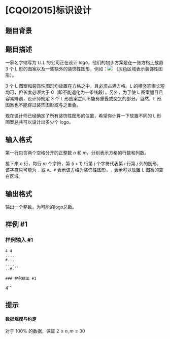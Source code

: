 # [CQOI2015]标识设计

## 题目背景



## 题目描述

一家名字缩写为 LLL 的公司正在设计 logo，他们的初步方案是在一张方格上放置 $3$ 个 L 形的图案以及一些额外的装饰性图形，例如：![](https://cdn.luogu.com.cn/upload/pic/15558.png)  （灰色区域表示装饰性图形）。

$3$ 个 L 图案和装饰性图形均放置在方格之中，且必须占满方格。L 的横竖笔画长短均可，但长度必须大于 $0$（即不能退化为一条线段）。另外，为了使 L 图案醒目且容易辨别，设计师规定 $3$ 个 L 形图案之间不能有重叠或交叉的部分。当然，L 形图案也不能穿过装饰图形或与之重叠。

现在设计师已经确定了所有装饰性图形的位置，希望你计算一下放置不同的 L 形图案总共可以设计出多少个 logo。


## 输入格式

第一行包含两个空格分开的正整数 $n$ 和 $m$，分别表示方格的行数和列数。

接下来 $n$ 行，每行 $m$ 个字符，第 $(i + 1)$ 行第 $j$ 个字符代表第 $i$ 行第 $j$ 列的图形，该字符只可能为 `.` 或 `#`。`#` 表示该方格为装饰性图形，`.` 表示可以放置 L 图案的空白区域。

## 输出格式

输出一个整数，为可能的logo总数。


## 样例 #1

### 样例输入 #1
```
4 4
....
#...
....
..#.```

### 样例输出 #1

```
4```

## 提示

#### 数据规模与约定
对于 $100\%$ 的数据，保证 $2\le n,m\leq 30$
